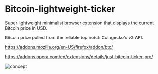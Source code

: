 # Bitcoin-lightweight-ticker

Super lightweight minimalist browser extension that displays the current Bitcoin price in USD.

Bitcoin price pulled from the reliable top notch Coingecko's v3 API.

https://addons.mozilla.org/en-US/firefox/addon/btc/

https://addons.opera.com/en/extensions/details/just-bitcoin-ticker-pro/



![concept](https://raw.githubusercontent.com/nfl0/Bitcoin-lightweight-ticker/master/Docs/Screenshot.png)
